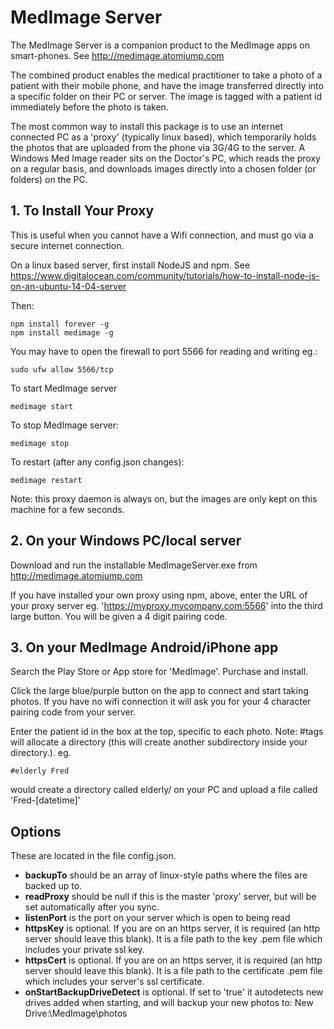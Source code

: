 # MedImage Server

The MedImage Server is a companion product to the MedImage apps on smart-phones. See http://medimage.atomjump.com

The combined product enables the medical practitioner to take a photo of a patient with their mobile phone, and have the image transferred directly into a specific folder on their PC or server.  The image is tagged with a patient id immediately before the photo is taken.

The most common way to install this package is to use an internet connected PC as a 'proxy' (typically linux based), which temporarily holds the photos that are uploaded from the phone via 3G/4G to the server. A Windows Med Image reader sits on the Doctor's PC, which reads the proxy on a regular basis, and downloads images directly into a chosen folder (or folders) on the PC. 

## 1. To Install Your Proxy

This is useful when you cannot have a Wifi connection, and must go via a secure internet connection.

On a linux based server, first install NodeJS and npm.
See https://www.digitalocean.com/community/tutorials/how-to-install-node-js-on-an-ubuntu-14-04-server

Then:

```
npm install forever -g
npm install medimage -g
```

You may have to open the firewall to port 5566 for reading and writing eg.:
```
sudo ufw allow 5566/tcp
```


To start MedImage server
```
medimage start
```

To stop MedImage server:
```
medimage stop
```

To restart (after any config.json changes):
```
medimage restart
```




Note: this proxy daemon is always on, but the images are only kept on this machine for a few seconds.



## 2. On your Windows PC/local server

Download and run the installable MedImageServer.exe from http://medimage.atomjump.com

If you have installed your own proxy using npm, above, enter the URL of your proxy server eg. 'https://myproxy.mycompany.com:5566' into the third large button. You will be given a 4 digit pairing code.



## 3. On your MedImage Android/iPhone app 

Search the Play Store or App store for 'MedImage'. Purchase and install.

Click the large blue/purple button on the app to connect and start taking photos. If you have no wifi connection it will ask you for your 4 character pairing code from your server.

Enter the patient id in the box at the top, specific to each photo. Note: #tags will allocate a directory (this will create another subdirectory inside your directory.). eg.
```
#elderly Fred
```
would create a directory called elderly/ on your PC and upload a file called 'Fred-[datetime]'



## Options

These are located in the file config.json.


* **backupTo** should be an array of linux-style paths where the files are backed up to.
* **readProxy** should be null if this is the master 'proxy' server, but will be set automatically after you sync.
* **listenPort** is the port on your server which is open to being read
* **httpsKey** is optional. If you are on an https server, it is required (an http server should leave this blank). It is a file path to the key .pem file which includes your private ssl key.
* **httpsCert** is optional. If you are on an https server, it is required (an http server should leave this blank). It is a file path to the certificate .pem file which includes your server's ssl certificate.
* **onStartBackupDriveDetect** is optional. If set to 'true' it autodetects new drives added when starting, and will backup your new photos to:
  New Drive:\MedImage\photos 



